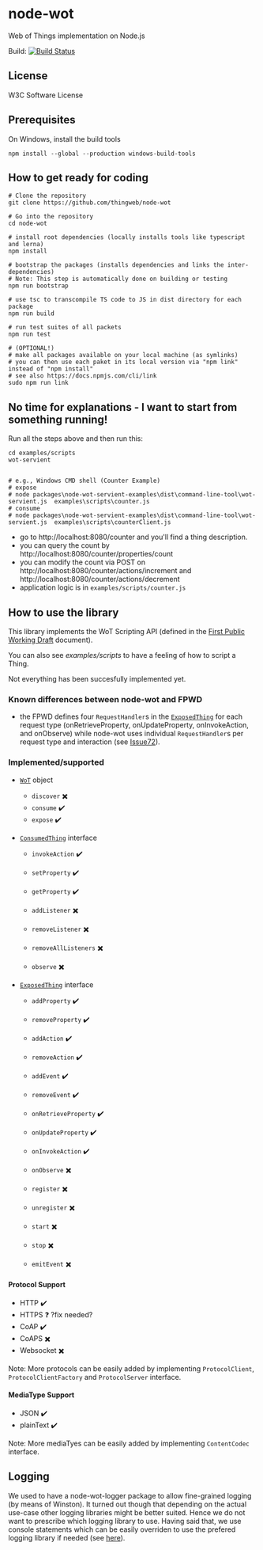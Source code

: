# node-wot
Web of Things implementation on Node.js

Build:
[![Build Status](https://travis-ci.org/thingweb/node-wot.svg?branch=master)](https://travis-ci.org/thingweb/node-wot)

## License

W3C Software License

## Prerequisites

On Windows, install the build tools
```
npm install --global --production windows-build-tools
```

## How to get ready for coding

```
# Clone the repository
git clone https://github.com/thingweb/node-wot

# Go into the repository
cd node-wot

# install root dependencies (locally installs tools like typescript and lerna)
npm install 

# bootstrap the packages (installs dependencies and links the inter-dependencies)
# Note: This step is automatically done on building or testing
npm run bootstrap

# use tsc to transcompile TS code to JS in dist directory for each package
npm run build

# run test suites of all packets
npm run test 

# (OPTIONAL!) 
# make all packages available on your local machine (as symlinks)
# you can then use each paket in its local version via "npm link" instead of "npm install"
# see also https://docs.npmjs.com/cli/link
sudo npm run link

```

## No time for explanations - I want to start from something running!
Run all the steps above and then run this:

```
cd examples/scripts
wot-servient


# e.g., Windows CMD shell (Counter Example)
# expose
# node packages\node-wot-servient-examples\dist\command-line-tool\wot-servient.js  examples\scripts\counter.js
# consume
# node packages\node-wot-servient-examples\dist\command-line-tool\wot-servient.js  examples\scripts\counterClient.js
```

* go to http://localhost:8080/counter and you'll find a thing description.
* you can query the count by http://localhost:8080/counter/properties/count
* you can modify the count via POST on http://localhost:8080/counter/actions/increment and http://localhost:8080/counter/actions/decrement
* application logic is in ``examples/scripts/counter.js``

## How to use the library

This library implements the WoT Scripting API (defined in the [First Public Working Draft](https://www.w3.org/TR/2017/WD-wot-scripting-api-20170914/) document). 

You can also see _examples/scripts_ to have a feeling of how to script a Thing.

Not everything has been succesfully implemented yet.

### Known differences between node-wot and FPWD

* the FPWD defines four `RequestHandler`s in the [`ExposedThing`](https://www.w3.org/TR/2017/WD-wot-scripting-api-20170914/#the-exposedthing-interface) for each request type (onRetrieveProperty, onUpdateProperty, onInvokeAction, and onObserve) while node-wot uses individual `RequestHandler`s per  request type and interaction (see [Issue72](https://github.com/w3c/wot-scripting-api/issues/72)).

### Implemented/supported

* [`WoT`](https://www.w3.org/TR/2017/WD-wot-scripting-api-20170914/#the-wot-object) object
  * `discover` :heavy_multiplication_x:
  * `consume` :heavy_check_mark:
  * `expose` :heavy_check_mark:
  
* [`ConsumedThing`](https://www.w3.org/TR/2017/WD-wot-scripting-api-20170914/#the-consumedthing-interface) interface
  * `invokeAction` :heavy_check_mark:
  * `setProperty` :heavy_check_mark:
  * `getProperty` :heavy_check_mark:
  
  * `addListener` :heavy_multiplication_x:
  * `removeListener` :heavy_multiplication_x:
  * `removeAllListeners` :heavy_multiplication_x:
  * `observe` :heavy_multiplication_x:

* [`ExposedThing`](https://www.w3.org/TR/2017/WD-wot-scripting-api-20170914/#the-exposedthing-interface) interface
  * `addProperty` :heavy_check_mark:
  * `removeProperty` :heavy_check_mark:
  * `addAction` :heavy_check_mark:
  * `removeAction` :heavy_check_mark:
  * `addEvent` :heavy_check_mark:
  * `removeEvent` :heavy_check_mark:
  
  * `onRetrieveProperty` :heavy_check_mark:
  * `onUpdateProperty` :heavy_check_mark:
  * `onInvokeAction` :heavy_check_mark:
  * `onObserve` :heavy_multiplication_x:
  
  * `register` :heavy_multiplication_x:
  * `unregister` :heavy_multiplication_x:
  * `start` :heavy_multiplication_x:
  * `stop` :heavy_multiplication_x:
  * `emitEvent` :heavy_multiplication_x:

#### Protocol Support

* HTTP :heavy_check_mark:
* HTTPS :question: ?fix needed?
* CoAP :heavy_check_mark:
* CoAPS :heavy_multiplication_x:
* Websocket :heavy_multiplication_x:

Note: More protocols can be easily added by implementing `ProtocolClient`, `ProtocolClientFactory` and `ProtocolServer` interface.

#### MediaType Support

* JSON  :heavy_check_mark:
* plainText :heavy_check_mark:

Note: More mediaTyes can be easily added by implementing `ContentCodec` interface.

## Logging

We used to have a node-wot-logger package to allow fine-grained logging (by means of Winston). It turned out though that depending on the actual use-case other logging libraries might be better suited. Hence we do not want to prescribe which logging library to use. Having said that, we use console statements which can be easily overriden to use the prefered logging library if needed (see [here](https://gist.github.com/spmason/1670196)).
